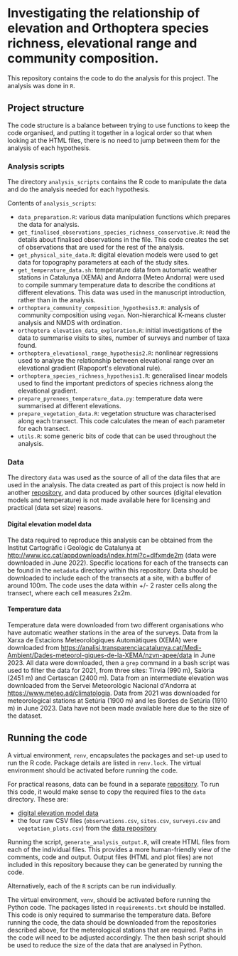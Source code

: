 # Investigating the relationship of elevation and Orthoptera species richness, elevational range and community composition. 

This repository contains the code to do the analysis for this project. The analysis was done in `R`. 

## Project structure

The code structure is a balance between trying to use functions to keep the code organised, and putting it together in a logical order so that when looking at the HTML files, there is no need to jump between them for the analysis of each hypothesis. 

### Analysis scripts

The directory `analysis_scripts` contains the R code to manipulate the data and do the analysis needed for each hypothesis.  

Contents of `analysis_scripts`: 
* `data_preparation.R`: various data manipulation functions which prepares the data for analysis.
* `get_finalised_observations_species_richness_conservative.R`: read the details about finalised observations in the file. This code creates the set of observations that are used for the rest of the analysis.
* `get_physical_site_data.R`: digital elevation models were used to get data for topography parameters at each of the study sites.
* `get_temperature_data.sh`: temperature data from automatic weather stations in Catalunya (XEMA) and Andorra (Meteo Andorra) were used to compile summary temperature data to describe the conditions at different elevations. This data was used in the manuscript introduction, rather than in the analysis.
* `orthoptera_community_composition_hypothesis3.R`: analysis of community composition using `vegan`. Non-hierarchical K-means cluster analysis and NMDS with ordination.
* `orthoptera elevation_data_exploration.R`: initial investigations of the data to summarise visits to sites, number of surveys and number of taxa found.
* `orthoptera_elevational_range_hypothesis2.R`: nonlinear regressions used to analyse the relationship between elevational range over an elevational gradient (Rapoport's elevational rule).
* `orthoptera_species_richness_hypothesis1.R`: generalised linear models used to find the important predictors of species richness along the elevational gradient.
* `prepare_pyrenees_temperature_data.py`: temperature data were summarised at different elevations.
* `prepare_vegetation_data.R`: vegetation structure was characterised along each transect. This code calculates the mean of each parameter for each transect.
* `utils.R`: some generic bits of code that can be used throughout the analysis.

### Data

The directory `data` was used as the source of all of the data files that are used in the analysis. The data created as part of this project is now held in another [repository](https://github.com/jen-thomas/orthoptera-elevational-range-community-composition-observation-data), and data produced by other sources (digital elevation models and temperature) is not made available here for licensing and practical (data set size) reasons. 

#### Digital elevation model data

The data required to reproduce this analysis can be obtained from the Institut Cartogràfic i Geològic de Catalunya at http://www.icc.cat/appdownloads/index.html?c=dlfxmde2m (data were downloaded in June 2022). Specific locations for each of the transects can be found in the `metadata` directory within this repository. Data should be downloaded to include each of the transects at a site, with a buffer of around 100m. The code uses the data within +/- 2 raster cells along the transect, where each cell measures 2x2m. 

#### Temperature data

Temperature data were downloaded from two different organisations who have automatic weather stations in the area of the surveys. Data from la Xarxa de Estacions Meteorològiques Automàtiques (XEMA) were downloaded from https://analisi.transparenciacatalunya.cat/Medi-Ambient/Dades-meteorol-giques-de-la-XEMA/nzvn-apee/data in June 2023. All data were downloaded, then a `grep` command in a bash script was used to filter the data for 2021, from three sites: Tírvia (990 m), Salòria (2451 m) and Certascan (2400 m). Data from an intermediate elevation was downloaded from the Servei Meteorològic Nacional d'Andorra at https://www.meteo.ad/climatologia. Data from 2021 was downloaded for meteorological stations at Setúria (1900 m) and les Bordes de Setúria (1910 m) in June 2023. Data have not been made available here due to the size of the dataset.

## Running the code

A virtual environment, `renv`, encapsulates the packages and set-up used to run the R code. Package details are listed in `renv.lock`. The virtual environment should be activated before running the code.

For practical reasons, data can be found in a separate [repository](https://github.com/jen-thomas/orthoptera-elevational-range-community-composition-observation-data/tree/main/data). To run this code, it would make sense to copy the required files to the `data` directory. These are: 
* [digital elevation model data](#digital-elevation-model-data)
* the four raw CSV files (`observations.csv`, `sites.csv`, `surveys.csv` and `vegetation_plots.csv`) from the [data repository](https://github.com/jen-thomas/orthoptera-elevational-range-community-composition-observation-data/tree/main/data)

Running the script, `generate_analysis_output.R`, will create HTML files from each of the individual files. This provides a more human-friendly view of the comments, code and output. Output files (HTML and plot files) are not included in this repository because they can be generated by running the code.

Alternatively, each of the `R` scripts can be run individually.

The virtual environment, `venv`, should be activated before running the Python code. The packages listed in `requirements.txt` should be installed. This code is only required to summarise the temperature data. Before running the code, the data should be downloaded from the repositories described above, for the meterological stations that are required. Paths in the code will need to be adjusted accordingly. The then bash script should be used to reduce the size of the data that are analysed in Python. 